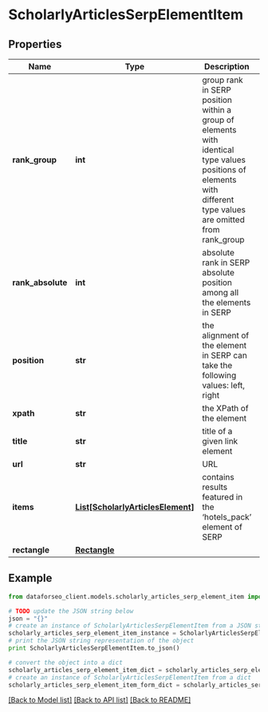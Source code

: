 # ScholarlyArticlesSerpElementItem


## Properties

Name | Type | Description | Notes
------------ | ------------- | ------------- | -------------
**rank_group** | **int** | group rank in SERP position within a group of elements with identical type values positions of elements with different type values are omitted from rank_group | [optional] 
**rank_absolute** | **int** | absolute rank in SERP absolute position among all the elements in SERP | [optional] 
**position** | **str** | the alignment of the element in SERP can take the following values: left, right | [optional] 
**xpath** | **str** | the XPath of the element | [optional] 
**title** | **str** | title of a given link element | [optional] 
**url** | **str** | URL | [optional] 
**items** | [**List[ScholarlyArticlesElement]**](ScholarlyArticlesElement.md) | contains results featured in the ‘hotels_pack’ element of SERP | [optional] 
**rectangle** | [**Rectangle**](Rectangle.md) |  | [optional] 

## Example

```python
from dataforseo_client.models.scholarly_articles_serp_element_item import ScholarlyArticlesSerpElementItem

# TODO update the JSON string below
json = "{}"
# create an instance of ScholarlyArticlesSerpElementItem from a JSON string
scholarly_articles_serp_element_item_instance = ScholarlyArticlesSerpElementItem.from_json(json)
# print the JSON string representation of the object
print ScholarlyArticlesSerpElementItem.to_json()

# convert the object into a dict
scholarly_articles_serp_element_item_dict = scholarly_articles_serp_element_item_instance.to_dict()
# create an instance of ScholarlyArticlesSerpElementItem from a dict
scholarly_articles_serp_element_item_form_dict = scholarly_articles_serp_element_item.from_dict(scholarly_articles_serp_element_item_dict)
```
[[Back to Model list]](../README.md#documentation-for-models) [[Back to API list]](../README.md#documentation-for-api-endpoints) [[Back to README]](../README.md)


